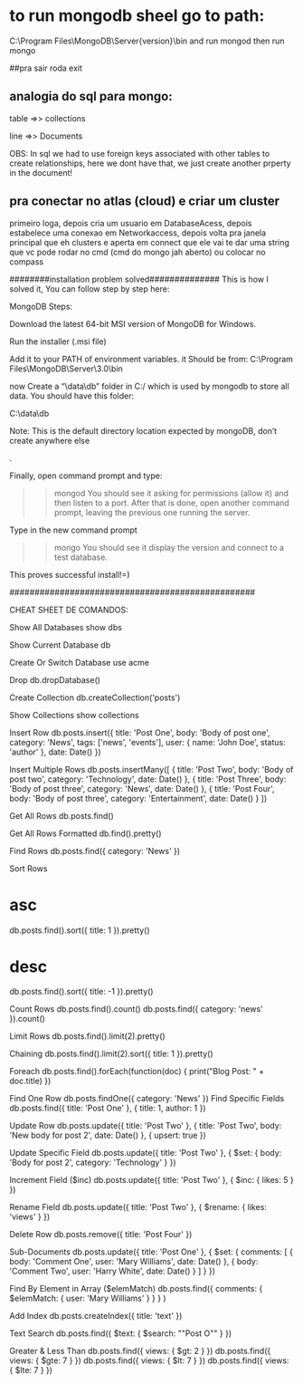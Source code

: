 # to run mongodb sheel go to path:
C:\Program Files\MongoDB\Server\{version}\bin 
and run mongod 
then run mongo

##pra sair roda exit



## analogia do sql para mongo:

table =>> collections

line =>> Documents

OBS: In sql we had to use foreign keys associated with other tables to create relationships, here we
dont have that, we just create another prperty in the document!

## pra conectar no atlas (cloud) e criar um cluster
primeiro loga, depois cria um usuario em DatabaseAcess,
depois estabelece uma conexao em Networkaccess, depois volta pra janela principal
que eh clusters e aperta em connect que ele vai te dar uma string que vc pode
rodar no cmd (cmd do mongo jah aberto) ou colocar no compass



########installation problem solved##############
This is how I solved it, You can follow step by step here:

MongoDB Steps:

Download the latest 64-bit MSI version of MongoDB for Windows.

Run the installer (.msi file)

Add it to your PATH of environment variables. it Should be from:
C:\Program Files\MongoDB\Server\3.0\bin

now Create a “\data\db” folder in C:/ which is used by mongodb to store all data. You should have this folder:

C:\data\db

Note: This is the default directory location expected by mongoDB, don’t create anywhere else

.

Finally, open command prompt and type:

>> mongod
You should see it asking for permissions (allow it) and then listen to a port. After that is done, open another command prompt, leaving the previous one running the server.

Type in the new command prompt

>> mongo
You should see it display the version and connect to a test database.

This proves successful install!=)

#################################################


CHEAT SHEET DE COMANDOS:


Show All Databases
show dbs

Show Current Database
db

Create Or Switch Database
use acme

Drop
db.dropDatabase()

Create Collection
db.createCollection('posts')

Show Collections
show collections

Insert Row
db.posts.insert({
  title: 'Post One',
  body: 'Body of post one',
  category: 'News',
  tags: ['news', 'events'],
  user: {
    name: 'John Doe',
    status: 'author'
  },
  date: Date()
})


Insert Multiple Rows
db.posts.insertMany([
  {
    title: 'Post Two',
    body: 'Body of post two',
    category: 'Technology',
    date: Date()
  },
  {
    title: 'Post Three',
    body: 'Body of post three',
    category: 'News',
    date: Date()
  },
  {
    title: 'Post Four',
    body: 'Body of post three',
    category: 'Entertainment',
    date: Date()
  }
])


Get All Rows
db.posts.find()


Get All Rows Formatted
db.find().pretty()


Find Rows
db.posts.find({ category: 'News' })


Sort Rows
# asc
db.posts.find().sort({ title: 1 }).pretty()
# desc
db.posts.find().sort({ title: -1 }).pretty()


Count Rows
db.posts.find().count()
db.posts.find({ category: 'news' }).count()


Limit Rows
db.posts.find().limit(2).pretty()


Chaining
db.posts.find().limit(2).sort({ title: 1 }).pretty()


Foreach
db.posts.find().forEach(function(doc) {
  print("Blog Post: " + doc.title)
})


Find One Row
db.posts.findOne({ category: 'News' })
Find Specific Fields
db.posts.find({ title: 'Post One' }, {
  title: 1,
  author: 1
})


Update Row
db.posts.update({ title: 'Post Two' },
{
  title: 'Post Two',
  body: 'New body for post 2',
  date: Date()
},
{
  upsert: true
})


Update Specific Field
db.posts.update({ title: 'Post Two' },
{
  $set: {
    body: 'Body for post 2',
    category: 'Technology'
  }
})


Increment Field ($inc)
db.posts.update({ title: 'Post Two' },
{
  $inc: {
    likes: 5
  }
})


Rename Field
db.posts.update({ title: 'Post Two' },
{
  $rename: {
    likes: 'views'
  }
})


Delete Row
db.posts.remove({ title: 'Post Four' })


Sub-Documents
db.posts.update({ title: 'Post One' },
{
  $set: {
    comments: [
      {
        body: 'Comment One',
        user: 'Mary Williams',
        date: Date()
      },
      {
        body: 'Comment Two',
        user: 'Harry White',
        date: Date()
      }
    ]
  }
})


Find By Element in Array ($elemMatch)
db.posts.find({
  comments: {
     $elemMatch: {
       user: 'Mary Williams'
       }
    }
  }
)


Add Index
db.posts.createIndex({ title: 'text' })

Text Search
db.posts.find({
  $text: {
    $search: "\"Post O\""
    }
})


Greater & Less Than
db.posts.find({ views: { $gt: 2 } })
db.posts.find({ views: { $gte: 7 } })
db.posts.find({ views: { $lt: 7 } })
db.posts.find({ views: { $lte: 7 } })


